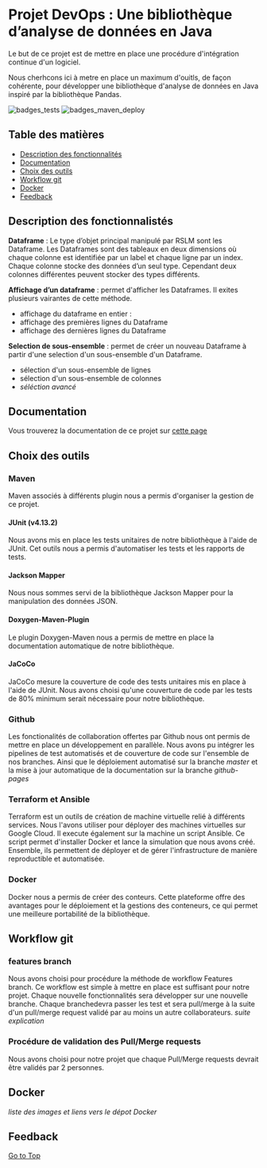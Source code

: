 # Projet DevOps : Une bibliothèque d’analyse de données en Java

Le but de ce projet est de mettre en place une procédure d'intégration continue d'un logiciel.

Nous cherhcons ici à metre en place un maximum d'ouitls, de façon cohérente, pour développer
une bibliothèque d'analyse de données en Java inspiré par la bibliothèque Pandas.

![badges_tests](https://github.com/Romb38/rslmdevops/actions/workflows/run-test.yml/badge.svg)
![badges_maven_deploy](https://github.com/Romb38/rslmdevops/actions/workflows/workflow.yml/badge.svg?branch=master)

## Table des matières
- [Description des fonctionnalités](#description-des-fonctionnalistés)
- [Documentation](#documentation)
- [Choix des outils](#choix-des-outils)
- [Workflow git](#workflow-git)
- [Docker](#docker)
- [Feedback](#feedback)

## Description des fonctionnalistés
**Dataframe** : Le type d’objet principal manipulé par RSLM sont les Dataframe. Les Dataframes sont
des tableaux en deux dimensions où chaque colonne est identifiée par un label et chaque ligne par un
index. Chaque colonne stocke des données d’un seul type. Cependant deux colonnes différentes peuvent
stocker des types différents.

**Affichage d’un dataframe** : permet d'afficher les Dataframes. Il exites plusieurs vairantes de cette
méthode.
- affichage du dataframe en entier :
- affichage des premières lignes du Dataframe
- affichage des dernières lignes du Dataframe

**Selection de sous-ensemble** : permet de créer un nouveau Dataframe à partir d'une selection
d'un sous-ensemble d'un Dataframe.
- sélection d'un sous-ensemble de lignes
- sélection d'un sous-ensemble de colonnes
- _séléction avancé_


## Documentation

Vous trouverez la documentation de ce projet sur [cette page](https://romb38.github.io/rslmdevops/index.html)

## Choix des outils
### Maven
Maven associés à différents plugin nous a permis d'organiser la gestion de ce projet.
#### JUnit (v4.13.2) 
Nous avons mis en place les tests unitaires de notre bibliothèque à l'aide de JUnit. Cet outils nous a permis d'automatiser les tests et les rapports de tests.
#### Jackson Mapper
Nous nous sommes servi de la bibliothèque Jackson Mapper pour la manipulation des données JSON.
#### Doxygen-Maven-Plugin
Le plugin Doxygen-Maven nous a permis de mettre en place la documentation automatique de notre bibliothèque.
#### JaCoCo
JaCoCo mesure la couverture de code des tests unitaires mis en place à l'aide de JUnit. Nous avons choisi qu'une couverture de code par les tests de 80% minimum serait nécessaire pour notre bibliothèque.
### Github
Les fonctionalités de collaboration offertes par Github nous ont permis de mettre en place un développement en parallèle. Nous avons pu intégrer les pipelines de test automatisés et de couverture de code sur l'ensemble de nos branches. Ainsi que le déploiement automatisé sur la branche _master_ et la mise à jour automatique de la documentation sur la branche _github-pages_
### Terraform et Ansible
Terraform est un outils de création de machine virtuelle relié à différents services. Nous l'avons utiliser pour déployer des machines virtuelles sur Google Cloud. Il execute également sur la machine un script Ansible. Ce script permet d'installer Docker et lance la simulation que nous avons créé. Ensemble, ils permettent de déployer et de gérer l'infrastructure de manière reproductible et automatisée.
### Docker
Docker nous a permis de créer des conteurs. Cette plateforme offre des avantages pour le déploiement et la gestions des conteneurs, ce qui permet une meilleure portabilité de la bibliothèque.


## Workflow git 
### features branch 
Nous avons choisi pour procédure la méthode de workflow Features branch. Ce workflow est simple
à mettre en place est suffisant pour notre projet. Chaque nouvelle fonctionnalités sera développer sur 
une nouvelle branche. Chaque branchedevra passer les test et sera pull/merge à la suite d'un pull/merge request validé par au moins un autre 
collaborateurs. _suite explication_

### Procédure de validation des Pull/Merge requests
Nous avons choisi pour notre projet que chaque Pull/Merge requests devrait être validés par 2 personnes.

## Docker
_liste des images et liens vers le dépot Docker_

## Feedback

[Go to Top](#table-des-matières)
